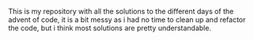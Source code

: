 This is my repository with all the solutions to the different days of the advent of code, it is a bit messy as i had no time to clean up and refactor the code, but i think most solutions are pretty understandable.
